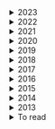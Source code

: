 <details><summary>  2023 </summary>

1. [How to avoid machine learning pitfalls: guide for academic researchers](https://arxiv.org/pdf/2108.02497.pdf)

</details>

<details><summary>  2022 </summary>

1. [Scaling Laws vs Model Architectures: How does Inductive Bias Influence Scaling?](https://arxiv.org/pdf/2207.10551.pdf)
2. [CTRLsum: Towards Generic Controllable Text Summarization](https://aclanthology.org/2022.emnlp-main.396/)
3. [HIBRIDS: Attention with Hierarchical Biases for Structure-aware Long Document Summarization](https://arxiv.org/pdf/2203.10741.pdf)
4. [Semantic Self-Segmentation for Abstractive Summarization of Long Documents in Low-Resource Regimes](https://www.semanticscholar.org/paper/Semantic-Self-Segmentation-for-Abstractive-of-Long-Moro-Ragazzi/4eb45f33446018175e266738be22f4d830ed697e)  28 June 2022

    
</details>

<details><summary>  2021 </summary>

4. [Controllable Abstractive Dialogue Summarization with Sketch Supervision](https://arxiv.org/abs/2105.14064)
5. [Poolingformer: Long document modeling with pooling attention](https://arxiv.org/pdf/2105.04371.pdf)
1. [Switch transformers: Scaling to trillion parameter models with simple and efficient sparsity](https://arxiv.org/pdf/2101.03961.pdf)  ArXiv  11 January 2021
1. [Hierarchical Learning for Generation with Long Source Sequences](https://arxiv.org/pdf/2104.07545.pdf)  Published 15 April 2021
1. [Long-Span Summarization via Local Attention and Content Selection](https://arxiv.org/pdf/2105.03801.pdf)  8 May 2021
2. [HIBERT: Document Level Pre-training of Hierarchical Bidirectional Transformers for Document Summarization](https://arxiv.org/pdf/1905.06566.pdf)
1. [LongT5: Efficient Text-To-Text Transformer for Long Sequences](https://arxiv.org/pdf/2112.07916.pdf)
1. [Charformer: Fast character transformers via gradient-based subword tokenization](https://arxiv.org/pdf/2106.12672.pdf)  Published 23 June 2021
1. [Perceiver IO: A General Architecture for Structured Inputs & Outputs](https://arxiv.org/pdf/2107.14795.pdf)  30 July 2021
2. [CDLM: Cross-Document Language Modeling](https://arxiv.org/pdf/2101.00406.pdf)
1. [ GLaM: Efficient scaling of language models with mixtureof-experts. ](https://arxiv.org/pdf/2112.06905.pdf)   13 December 2021
2. 
    
</details> 
    

<details><summary>  2020 </summary>
    
5. [Reformer: The Efficient Transformer](https://arxiv.org/pdf/2001.04451.pdf)  Published 13 January 2020
5. [Sparse sinkhorn attention](https://arxiv.org/pdf/2002.11296.pdf)    26 February 2020
5. [Efficient Content-Based Sparse Attention with Routing Transformers](https://arxiv.org/pdf/2003.05997.pdf)  12 March 2020
5. [A divide-and-conquer approach to the summarization of long documents.](https://arxiv.org/pdf/2004.06190.pdf)
1. [ETC: Encoding Long and Structured Inputs in Transformers](https://aclanthology.org/2020.emnlp-main.19.pdf)  17 April 2020
1. [Funnel-transformer: Filtering out sequential redundancy for efficient language processing](https://arxiv.org/pdf/2006.03236.pdf) Published  5 June 2020
6. [Masked Language Modeling for Proteins via Linearly Scalable Long-Context Transformers](https://arxiv.org/pdf/2006.03555.pdf)  Published 5 June 2020
1. [Transformers are RNNs: Fast autoregressive transformers with linear attention.](https://arxiv.org/pdf/2006.16236.pdf)    29 June 2020
1. [GShard: Scaling Giant Models with Conditional Computation and Automatic Sharding](https://arxiv.org/pdf/2006.16668.pdf)  30 June 2020
1. [Do Transformers Need Deep Long-Range Memory?](https://arxiv.org/pdf/2007.03356.pdf)  7 July 20207 July 2020
3. [A Divide-and-Conquer Approach to the Summarization of Long Documents](https://arxiv.org/pdf/2004.06190.pdf) 3 Sep 2020
4. [RETHINKING ATTENTION WITH PERFORMERS](https://arxiv.org/pdf/2009.14794.pdf) 30 sep_2020

    
</details>  

<details><summary>  2019 </summary>

1. [Transformers are RNNs: Fast Autoregressive Transformers with Linear Attention](https://arxiv.org/pdf/2006.16236.pdf)
2. [Generating long sequences with sparse transformers](https://arxiv.org/pdf/1904.10509.pdf)  Published 23 April 2019
3. [Large memory layers with product keys](https://arxiv.org/pdf/1907.05242.pdf)   10 July 2019
4. [Evaluating the Factual Consistency of Abstractive Text Summarization](https://arxiv.org/pdf/1910.12840.pdf)       28 October 2019
5. [Text Summarization with Pretrained Encoders.](https://arxiv.org/pdf/1910.12840.pdf)   Published 28 October 2019
    
</details>


<details><summary>  2018 </summary>

1. [Generating Wikipedia by summarizing long sequences](https://arxiv.org/pdf/1801.10198.pdfhttps://arxiv.org/pdf/1801.10198.pdf)
2. [Set Transformer: A Framework for Attention-based Permutation-Invariant Neural Networks](https://arxiv.org/pdf/1810.00825.pdf)

    
</details> 

<details><summary>  2017 </summary>

1. [Get To The Point: Summarization with Pointer-Generator Networks](https://aclanthology.org/P17-1099.pdf)   Published 1 April 2017
    
</details> 

<details><summary>  2016 </summary>

1. [Learning-based single-document summarization with compression and anaphoricity constraints]()
    
</details> 

<details><summary>  2015 </summary>

1. 
    
</details> 

<details><summary>  2014 </summary>

1. 
    
</details> 

<details><summary>  2013 </summary>

1. 
    
</details> 

<details><summary>  To read </summary>

1. [Efficient Long-Text Understanding with Short-Text Models](https://direct.mit.edu/tacl/article/doi/10.1162/tacl_a_00547/115346/Efficient-Long-Text-Understanding-with-Short-Text)
2. [Simple Local Attentions Remain Competitive for Long-Context Tasks](https://arxiv.org/pdf/2112.07210.pdf) 4 May 2022
3. [Adapting Pretrained Text-to-Text Models for Long Text Sequences](https://arxiv.org/pdf/2209.10052.pdf)  16 Nov 2022
4. [Investigating Efficiently Extending Transformers Long Input Summarization](https://arxiv.org/pdf/2208.04347.pdf)  8 Aug 2022
5. [A Survey on Long Text Modeling with Transformers](https://arxiv.org/pdf/2302.14502.pdf)  28 Feb 2023
6. [How Far are We from Robust Long Abstractive Summarization?](https://arxiv.org/pdf/2210.16732.pdf)  30 Oct 2022
7. [ZeroSCROLLS: A Zero-Shot Benchmark for Long Text Understanding]()
8. [In-context Autoencoder for Context Compression in a Large Language Model](https://arxiv.org/pdf/2307.06945.pdf)  13 Jul 2023
9. [Lost in the Middle: How Language Models Use Long Contexts](https://arxiv.org/pdf/2307.03172.pdf) 6 Jul 2023
10. [Position Information in Transformers:An Overview](https://watermark.silverchair.com/coli_a_00445.pdf?token=AQECAHi208BE49Ooan9kkhW_Ercy7Dm3ZL_9Cf3qfKAc485ysgAAAqowggKmBgkqhkiG9w0BBwagggKXMIICkwIBADCCAowGCSqGSIb3DQEHATAeBglghkgBZQMEAS4wEQQMOcB8eYR6F8MJnx-ZAgEQgIICXSwf3nR9NN0pG0oFdQ0PeG8o7iugty3Q8-GuXBpSD8KcvAUVg5UfIYIYUNjr1sYV0Tr1_LO-IuhR1bN45cQ1CFJKTLpnyQFTFw29cM4XRiTg0HsKLATU8RhpGm3GPprLWEOWFDiXeGvEFFpKsPohnmvrUnQ4Uz4J3BFbd3MQgjdOamfZ4_VYfBF-eBQZMbW58S26DCkfjUleg71qU-WCcQnsUJYkrgC_ssHAQZ4uVIlBCAJcPUaMrlD2htcDXzZeW0mwC1nMactcBP1BirA5vbcRllIV8qIFmOHESXdLYvtCTlhuHshvaungOi1jXxTMW9HpRsUKD7LZ8CfDfzrsbIiJrQt1krLUVFQK9OJMEAb7cYQ6yNiFgQvuLTVESE9D4LP7LM9MUxj334j6-blmoOCOp0yq2EtuckcvWpgnMmXqcyQhE5chKhwNzz8n8rNiCVFsb4dRA5d-HMG-qEo6lgB4sFTvo4enC4Yr7WBGWQg2oHFyEHAnnNpOXvY6KZvOYBhNivqXhOgs1lmyGNWuhTkjNQgOZ7uE66IztwfZ9x9boXBJ4qwGkaxzsaXVgNlMw_Q89OyNIJ16xx7oa5f13ppqBFlriZXzFVY4O1PcUtVaFGOuqn6ilytT-YFaHLOWtu4RmAZGThK4_eWIzZg2TA8TnV-kuIEU7adSh1EvCofnlFs5pjDzaztZGBbuRzts6tlwz2cqH2Zg4x4RV9HJClBHWHaXG1jfOCnbThmBM4SIliIrRNvNVpJvp9z482ch1qyeEc8aEgZozSgYNAVcSVoUeaoWzDtJNbT3btSo)
11. [mLongT5: A Multilingual and Efficient Text-To-Text Transformer for Longer Sequences](https://arxiv.org/pdf/2305.11129.pdf)  18 May 2023
12. 
13. [Dynamic Masking Rate Schedules for MLM Pretraining](https://arxiv.org/pdf/2305.15096.pdf)
14. [RoBERTa: A Robustly Optimized BERT Pretraining Approach](https://arxiv.org/pdf/1907.11692.pdf) 26 Jul 2019
15. [Cross-Attention is All You Need:Adapting Pretrained Transformers for Machine Translation](https://aclanthology.org/2021.emnlp-main.132.pdf)
16. [Efficient Transformers: A Survey](https://arxiv.org/pdf/2009.06732.pdf)   4 Mar 2022
17. [PONET: POOLING NETWORK FOR EFFICIENT TOKEN MIXING IN LONG SEQUENCES](https://arxiv.org/pdf/2110.02442.pdf) 22 May 2023
18. [DEBERTAV3: IMPROVING DEBERTA USING ELECTRA-STYLE PRE-TRAINING WITH GRADIENTDISENTANGLED EMBEDDING SHARING](https://arxiv.org/pdf/2111.09543.pdf) 24 Mar 2023
19. [COLT5: Faster Long-Range Transformers with Conditional Computation](https://arxiv.org/pdf/2303.09752.pdf) 14 Apr 2023
20. [AWESOME: GPU Memory-constrained Long Document Summarization using Memory Mechanism and Global Salient Content](https://arxiv.org/pdf/2305.14806.pdf) 24 May 2023
21. [Adapting Language Models to Compress Contexts](https://arxiv.org/pdf/2305.14788.pdf) 24 May 2023
22. [Long-range Language Modeling with Self-retrieval](https://arxiv.org/pdf/2306.13421.pdf)  23 Jun 2023
23. [LONG RANGE ARENA: A BENCHMARK FOR EFFICIENTTRANSFORMERS](https://arxiv.org/pdf/2011.04006.pdf)  8 Nov 2020
24. [Block-State Transformer](https://arxiv.org/pdf/2306.09539.pdf)  15 Jun 2023
25. [Scaling Laws vs Model Architectures: How does Inductive Bias Influence Scaling?](https://arxiv.org/pdf/2207.10551.pdf)  21 Jul 2022
26. [Emergent Abilities of Large Language Models](https://arxiv.org/pdf/2206.07682.pdf)   26 Oct 2022
27. [ColBERT: Efficient and Effective Passage Search via Contextualized Late Interaction over BERT](https://arxiv.org/pdf/2004.12832.pdf) 4 Jun 2020
28. [An Experimental Study on Pretraining Transformers from Scratch for IR](https://arxiv.org/pdf/2301.10444.pdf)   25 Jan 2023
29. [In-context Autoencoder for Context Compression in a Large Language Model](https://arxiv.org/pdf/2307.06945.pdf) 13 Jul 2023
30. [Adapting Language Models to Compress Contexts](https://arxiv.org/pdf/2305.14788.pdf#cite.RMT)   24 May 2023
31. [Blockwise Compression of Transformer-based Models without Retraining](https://arxiv.org/pdf/2304.01483.pdf)  4 Apr 2023
32. [Hypoformer: Hybrid Decomposition Transformer for Edge-friendly Neural Machine Translation](https://aclanthology.org/2022.emnlp-main.475.pdf)
33. [Text Compression-aided Transformer Encoding](https://arxiv.org/pdf/2102.05951.pdf)   11 Feb 2021
34. [GROUPED SELF-ATTENTION MECHANISM FOR A MEMORY-EFFICIENT TRANSFORMER](https://arxiv.org/pdf/2210.00440.pdf) 6 Oct 2022
35. [Shortformer: Better Language Modeling Using Shorter Inputs](https://aclanthology.org/2021.acl-long.427.pdf)    
    
    
</details> 
